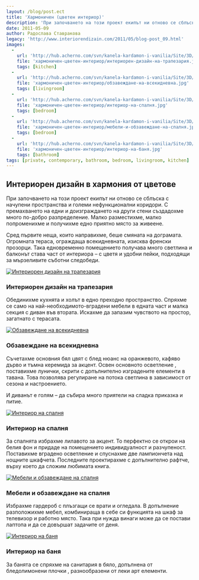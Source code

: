 ```yaml
---
layout: /blog/post.ect
title: 'Хармоничен (цветен интериор)'
description: 'При започването на този проект екипът ни отново се сблъска с начупени пространства и големи нефункционални коридори. С премахването на едни и доизграждането на други стени създадохме много по-добро разпределение'
date: 2011-05-09
author: Радослава Ставракова
legacy: 'http://www.interiorendizain.com/2011/05/blog-post_09.html'
images:
  -
    url: 'http://hub.acherno.com/svn/kanela-kardamon-i-vanilia/Site/3D/01-h_f.jpg'
    file: 'хармоничен-цветен-интериор/интериорен-дизайн-на-трапезария.jpg'
    tags: [kitchen]
  -
    url: 'http://hub.acherno.com/svn/kanela-kardamon-i-vanilia/Site/3D/02-h_f.jpg'
    file: 'хармоничен-цветен-интериор/обзавеждане-на-всекидневна.jpg'
    tags: [livingroom]
  -
    url: 'http://hub.acherno.com/svn/kanela-kardamon-i-vanilia/Site/3D/05-s_f.jpg'
    file: 'хармоничен-цветен-интериор/интериор-на-спалня.jpg'
    tags: [bedroom]
  -
    url: 'http://hub.acherno.com/svn/kanela-kardamon-i-vanilia/Site/3D/05.1-s_f.jpg'
    file: 'хармоничен-цветен-интериор/мебели-и-обзавеждане-на-спалня.jpg'
    tags: [bedroom]
  -
    url: 'http://hub.acherno.com/svn/kanela-kardamon-i-vanilia/Site/3D/07-b_f.jpg'
    file: 'хармоничен-цветен-интериор/интериор-на-баня.jpg'
    tags: [bathroom]
tags: [private, contemporary, bathroom, bedroom, livingroom, kitchen]
---
```

## Интериорен дизайн в **хармония от цветове**
При започването на този проект екипът ни отново се сблъска с начупени пространства и големи нефункционални коридори. С премахването на едни и доизграждането на други стени създадохме много по-добро разпределение. Малко разместихме, малко попроменихме и получихме едно приятно място за живеене.

Сред първите неща, които направихме, беше смяната на дограмата. Огромната тераса, ограждаща всекидневната, изисква френски прозорци. Така едновременно помещението получава много светлина и балконът става част от интериора – с цветя и удобни пейки, подходящи за мързеливите съботни следобеди.

[![Интериорен дизайн на трапезария](хармоничен-цветен-интериор/интериорен-дизайн-на-трапезария.jpg)](http://acherno.bg/интериорен-дизайн/апартамент/канела-кардамон-и-ванилия/интериорен-дизайн.html)
### Интериорен дизайн на **трапезария**

Обединихме кухнята и холът в едно преходно пространство. Спряхме се само на най-необходимото-вградени мебели в едната част и малка секция с диван във втората. Искахме да запазим чувството на простор, загатнато с терасата.

[![Обзавеждане на всекидневна](хармоничен-цветен-интериор/обзавеждане-на-всекидневна.jpg)](http://acherno.bg/интериорен-дизайн/апартамент/канела-кардамон-и-ванилия/интериорен-дизайн.html)
### Обзавеждане на **всекидневна**

Съчетахме основния бял цвят с блед нюанс на оранжевото,  кафяво дърво и тъмна керемида за акцент. Освен основното осветление , поставихме лунички, скрити с допълнително изградените елементи в тавана. Това позволява регулиране на потока светлина в зависимост от  сезона и настроението.

И диванът е голям – да събира много приятели на сладка приказка и питие.

[![Интериор на спалня](хармоничен-цветен-интериор/интериор-на-спалня.jpg)](http://acherno.bg/интериорен-дизайн/апартамент/канела-кардамон-и-ванилия/интериорен-дизайн.html)
### Интериор на **спалня**

За спалнята избрахме лилавото за акцент. То перфектно се открои на белия фон и придаде на помещението индивидуалност и разчупеност. Поставихме вградено осветление и спуснахме две лампиончета над нощните шкафчета. Последните проектирахме с допълнително рафтче, върху което да сложим любимата книга.

[![Мебели и обзавеждане на спалня](хармоничен-цветен-интериор/мебели-и-обзавеждане-на-спалня.jpg)](http://acherno.bg/интериорен-дизайн/апартамент/канела-кардамон-и-ванилия/интериорен-дизайн.html)
### Мебели и обзавеждане на **спалня**

Избрахме гардероб с плъзгащи се врати и огледала. В допълнение разположихме мебел, комбинираща в себе си функцията на шкаф за телевизор и работно място. Така при нужда винаги може да се постави лаптопа и да се довършат задачите от деня.

[![Интериор на баня](хармоничен-цветен-интериор/интериор-на-баня.jpg)](http://acherno.bg/интериорен-дизайн/апартамент/канела-кардамон-и-ванилия/интериорен-дизайн.html)
### Интериор на **баня**

За банята се спряхме на санитария в бяло, допълнена от бледолимонени плочки , разнообразени от леки арт елементи.